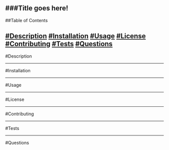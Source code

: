 ###Title goes here!
---
##Table of Contents

[#Description](#Description)
[#Installation](#Installation)
[#Usage](#Usage)
[#License](#License)
[#Contributing](#Contributing)
[#Tests](#Tests)
[#Questions](#Questions)
---
<a name="#Description"/>
#Description

---
<a name="#Installation"/>
#Installation

---
<a name="#Usage"/>
#Usage

---
<a name="#License"/>
#License

---
<a name="#Contributing"/>
#Contributing

---
<a name="#Tests"/>
#Tests

---
<a name="#Questions"/>
#Questions

